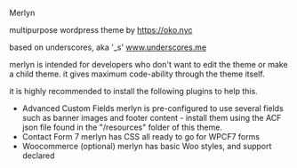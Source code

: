 Merlyn

multipurpose wordpress theme by 
https://oko.nyc

based on underscores, aka '_s'
www.underscores.me

merlyn is intended for developers who don't want to edit the theme or make a child theme.
it gives maximum code-ability through the theme itself.

it is highly recommended to install the following plugins to help this.
- Advanced Custom Fields
merlyn is pre-configured to use several fields such as banner images and footer content - install them using the ACF json file found in the "/resources" folder of this theme.
- Contact Form 7
merlyn has CSS all ready to go for WPCF7 forms
- Woocommerce (optional)
merlyn has basic Woo styles, and support declared



